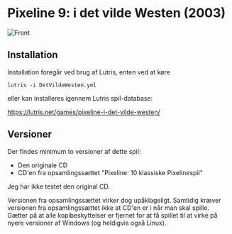 # Pixeline 9: i det vilde Westen (2003)

![Front](front.png)

## Installation

Installation foregår ved brug af Lutris, enten ved at køre

`
lutris -i DetVildeWesten.yml
`

eller kan installeres igennem Lutris spil-database:

https://lutris.net/games/pixeline-i-det-vilde-westen/

## Versioner

Der findes minimum to versioner af dette spil:
  - Den originale CD
  - CD'en fra opsamlingssættet "Pixeline: 10 klassiske Pixelinespil"

Jeg har ikke testet den original CD.

Versionen fra opsamlingssættet virker dog upåklageligt. Samtidig kræver versionen fra opsamlingssættet ikke at CD'en er i når man skal spille. Gætter på at alle kopibeskyttelser er fjernet for at få spillet til at virke på nyere versioner af Windows (og heldigvis også Linux).

